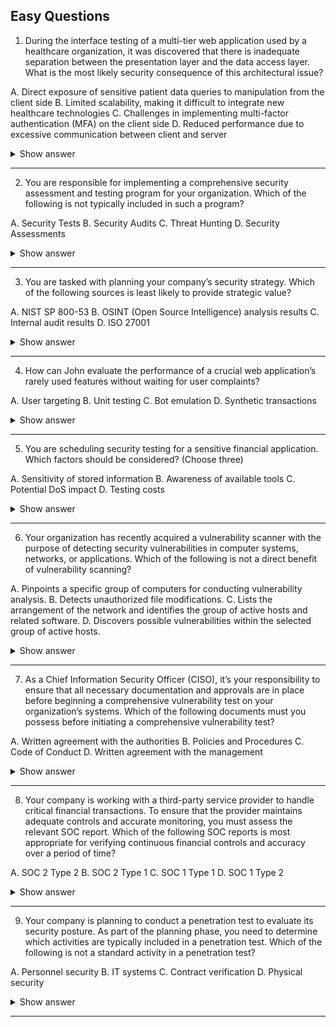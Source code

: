 ## Easy Questions ##

1. During the interface testing of a multi-tier web application used by a healthcare organization, it was discovered that there is inadequate separation between the presentation layer and the data access layer. What is the most likely security consequence of this architectural issue?

A. Direct exposure of sensitive patient data queries to manipulation from the client side
B. Limited scalability, making it difficult to integrate new healthcare technologies
C. Challenges in implementing multi-factor authentication (MFA) on the client side
D. Reduced performance due to excessive communication between client and server

<details> <summary>Show answer</summary>

✅ Correct Answer: A. Direct exposure of sensitive patient data queries to manipulation from the client side

Explanation:
Inadequate separation between the presentation and data access layers can allow attackers to manipulate queries or requests directly from the client side, potentially exposing sensitive healthcare data. This is a critical violation of the principle of layered defense.

❌ Wrong Answers:

D. Reduced performance: A secondary concern, not the key security issue.

B. Limited scalability: A design limitation, but unrelated to data exposure.

C. Challenges in MFA: Not directly affected by layer separation flaws.

</details>

---

2. You are responsible for implementing a comprehensive security assessment and testing program for your organization. Which of the following is not typically included in such a program?

A. Security Tests
B. Security Audits
C. Threat Hunting
D. Security Assessments

<details> <summary>Show answer</summary>

✅ Correct Answer: C. Threat Hunting

Explanation:
Threat hunting is a proactive activity that searches for adversaries within an environment but is not typically part of a formal assessment and testing program, which focuses on verifying and validating security controls.

❌ Wrong Answers:
Security tests, audits, and assessments are all core elements of a structured testing program as defined by NIST and ISO frameworks.

</details>

---

3. You are tasked with planning your company’s security strategy. Which of the following sources is least likely to provide strategic value?

A. NIST SP 800-53
B. OSINT (Open Source Intelligence) analysis results
C. Internal audit results
D. ISO 27001

<details> <summary>Show answer</summary>

✅ Correct Answer: B. OSINT analysis results

Explanation:
OSINT is valuable for understanding external threats, but not ideal for shaping internal strategy. Frameworks and audit results provide a more solid foundation for structured policy design.

</details>

---

4. How can John evaluate the performance of a crucial web application’s rarely used features without waiting for user complaints?

A. User targeting
B. Unit testing
C. Bot emulation
D. Synthetic transactions

<details> <summary>Show answer</summary>

✅ Correct Answer: D. Synthetic transactions

Explanation:
Synthetic transactions mimic real user interactions in a controlled, automated way. They allow continuous monitoring of performance and reliability without depending on actual user activity.

❌ Wrong Answers:

Unit testing: Validates code units, not end-to-end performance.

Bot emulation: Lacks the depth and control of synthetic testing.

User targeting: Focuses on segmentation, not technical assessment.

</details>

---

5. You are scheduling security testing for a sensitive financial application. Which factors should be considered? (Choose three)

A. Sensitivity of stored information
B. Awareness of available tools
C. Potential DoS impact
D. Testing costs

<details> <summary>Show answer</summary>

✅ Correct Answers: A, C, D

Explanation:
These factors determine test frequency, timing, and risk tolerance. Sensitivity and potential DoS impact guide criticality; costs balance resource allocation.

❌ Wrong Answer:
B. Awareness of tools doesn’t directly affect scheduling decisions.

</details>

---

6. Your organization has recently acquired a vulnerability scanner with the purpose of detecting security vulnerabilities in computer systems, networks, or applications. Which of the following is not a direct benefit of vulnerability scanning?

A. Pinpoints a specific group of computers for conducting vulnerability analysis.
B. Detects unauthorized file modifications.
C. Lists the arrangement of the network and identifies the group of active hosts and related software.
D. Discovers possible vulnerabilities within the selected group of active hosts.

<details> <summary>Show answer</summary>

✅ Correct Answer: B. Detects unauthorized file modifications.

Explanation:
Detecting unauthorized file modifications is typically the responsibility of Integrity Checkers, not vulnerability scanners.

Vulnerability scanners are designed to:

Identify network configurations and discover active hosts with associated software.

Pinpoint specific systems for focused analysis.

Detect potential vulnerabilities and verify patch levels.

These tools help maintain system security posture but do not monitor real-time integrity changes.

</details>

---

7. As a Chief Information Security Officer (CISO), it’s your responsibility to ensure that all necessary documentation and approvals are in place before beginning a comprehensive vulnerability test on your organization’s systems. Which of the following documents must you possess before initiating a comprehensive vulnerability test?

A. Written agreement with the authorities
B. Policies and Procedures
C. Code of Conduct
D. Written agreement with the management

<details> <summary>Show answer</summary>

✅ Correct Answer: D. Written agreement with the management

Explanation:
A written agreement with management provides official authorization for testing activities.
It defines the scope, objectives, and permissions of the vulnerability test and ensures accountability and legal coverage.

❌ Wrong Answers:

A. Agreement with authorities: Only required for testing government systems.

B. Policies and Procedures: Offer guidance but not authorization.

C. Code of Conduct: Defines ethics, not permissions.

This document ensures that management formally endorses the test, preventing misunderstandings or unauthorized activity.

</details>

---

8. Your company is working with a third-party service provider to handle critical financial transactions. To ensure that the provider maintains adequate controls and accurate monitoring, you must assess the relevant SOC report. Which of the following SOC reports is most appropriate for verifying continuous financial controls and accuracy over a period of time?

A. SOC 2 Type 2
B. SOC 2 Type 1
C. SOC 1 Type 1
D. SOC 1 Type 2

<details> <summary>Show answer</summary>

✅ Correct Answer: D. SOC 1 Type 2

Explanation:
A SOC 1 Type 2 report evaluates the operational effectiveness of financial control processes over time.
It ensures that the provider’s systems support reliable financial reporting throughout the assessed period.

❌ Wrong Answers:

SOC 1 Type 1: Only reviews design at a single point in time.

SOC 2 Type 1 / Type 2: Assess trust principles (security, privacy, availability) but not financial processes.

SOC 1 Type 2 is essential when ongoing assurance of financial control reliability is required.

</details>

---

9. Your company is planning to conduct a penetration test to evaluate its security posture. As part of the planning phase, you need to determine which activities are typically included in a penetration test. Which of the following is not a standard activity in a penetration test?

A. Personnel security
B. IT systems
C. Contract verification
D. Physical security

<details> <summary>Show answer</summary>

✅ Correct Answer: C. Contract verification

Explanation:
Contract verification deals with reviewing legal or compliance documentation, not system vulnerabilities.
Penetration testing focuses on identifying and exploiting weaknesses in systems, applications, or physical security controls.

❌ Wrong Answers:

A. Personnel security: Assessed during social engineering or phishing simulations.

B. IT systems: Core focus of penetration testing.

D. Physical security: Can be tested by attempting to bypass physical barriers.

Penetration testing aims to simulate real-world attacks, not to review administrative paperwork.

</details>

---
